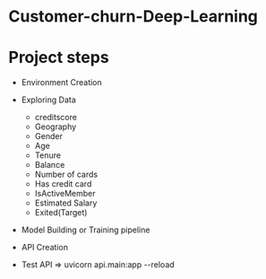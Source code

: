 # Customer-churn-Deep-Learning

# Project steps 

- Environment Creation

- Exploring Data 
   
   - creditscore
   - Geography
   - Gender
   - Age
   - Tenure
   - Balance
   - Number of cards
   - Has credit card
   - IsActiveMember
   - Estimated Salary
   - Exited(Target)

- Model Building or Training pipeline

- API Creation

- Test API => uvicorn api.main:app --reload